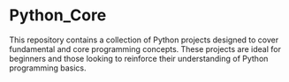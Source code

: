 # Python_Core

This repository contains a collection of Python projects designed to cover fundamental and core programming concepts. These projects are ideal for beginners and those looking to reinforce their understanding of Python programming basics.
